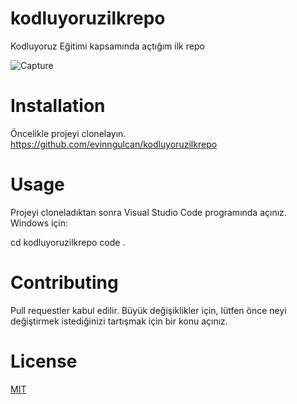 # kodluyoruzilkrepo
Kodluyoruz Eğitimi kapsamında açtığım ilk repo

![Capture](https://github.com/evinngulcan/kodluyoruzilkrepo/assets/134440331/c43acd04-cada-4a75-8b3e-0c133a76f81e)
# Installation
Öncelikle projeyi clonelayın. 
https://github.com/evinngulcan/kodluyoruzilkrepo

# Usage
Projeyi cloneladıktan sonra Visual Studio Code programında açınız.
Windows için:

cd kodluyoruzilkrepo
code .

# Contributing
Pull requestler kabul edilir. Büyük değişiklikler için, lütfen önce neyi değiştirmek istediğinizi tartışmak için bir konu açınız.


# License
[ MIT ](https://choosealicense.com/licenses/mit/)
